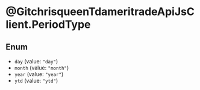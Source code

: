 # @GitchrisqueenTdameritradeApiJsClient.PeriodType

## Enum

* `day` (value: `"day"`)
* `month` (value: `"month"`)
* `year` (value: `"year"`)
* `ytd` (value: `"ytd"`)
